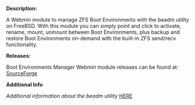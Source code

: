 **Description:**

 A Webmin module to manage ZFS Boot Environments with the beadm utility on FreeBSD.
 With this module you can simply point and click to activate, rename, mount, unmount between Boot Environments, plus backup and restore Boot Environments on-demand with the built-in ZFS send/recv functionality.

 
**Releases:**

 Boot Environments Manager Webmin module releases can be found at: <a href="https://sourceforge.net/projects/boot-envs-manager-for-webmin/">SourceForge</a>

**Additional Info**

 *Additional information about the beadm utility* <a href="https://www.freebsd.org/cgi/man.cgi?query=beadm">HERE</a>
